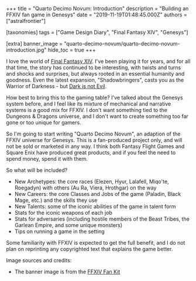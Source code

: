 +++
title = "Quarto Decimo Novum: Introduction"
description = "Building an FFXIV fan game in Genesys"
date = "2019-11-19T01:48:45.000Z"
authors = ["astralfrontier"]

[taxonomies]
tags = ["Game Design Diary", "Final Fantasy XIV", "Genesys"]

[extra]
banner_image = "quarto-decimo-novum/quarto-decimo-novum-introduction.jpg"
hide_toc = true
+++

I love the world of [Final Fantasy XIV](https://www.finalfantasyxiv.com/). I've been playing it for years, and for all that time, the story has continued to be interesting, with twists and turns and shocks and surprises, but always rooted in an essential humanity and goodness. Even the latest expansion, "Shadowbringers", casts you as the Warrior of Darkness - but [Dark is not Evil](https://tvtropes.org/pmwiki/pmwiki.php/Main/DarkIsNotEvil).

How best to bring this to the gaming table? I've talked about the Genesys system before, and I feel like its mixture of mechanical and narrative systems is a good mix for FFXIV. I don't want something tied to the Dungeons & Dragons universe, and I don't want to create something too far gone or too unique for gamers.

So I'm going to start writing "Quarto Decimo Novum", an adaption of the FFXIV universe for Genesys. This is a fan-produced project only, and will not be sold or marketed in any way. I think both Fantasy Flight Games and Square Enix have produced great products, and if you feel the need to spend money, spend it with them.

So what will be included?

* New Archetypes: the core races (Elezen, Hyur, Lalafell, Miqo'te, Roegadyn) with others (Au Ra, Viera, Hrothgar) on the way
* New Careers: the core Classes and Jobs of the game (Paladin, Black Mage, etc.) and the skills they use
* New Talents: some of the iconic abilities of the game in talent form
* Stats for the iconic weapons of each job
* Stats for adversaries (including hostile members of the Beast Tribes, the Garlean Empire, and some unique monsters)
* Tips on running a game in the setting

Some familiarity with FFXIV is expected to get the full benefit, and I do not plan on reprinting any copyrighted text that explains the game better.

Image sources and credits:

* The banner image is from the [FFXIV Fan Kit](https://na.finalfantasyxiv.com/lodestone/special/fankit/twitter_kit/)


    